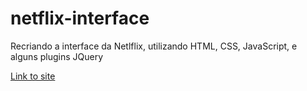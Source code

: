 # netflix-interface
Recriando a interface da Netlflix, utilizando HTML, CSS, JavaScript, e alguns plugins JQuery

<a href="https://natharaujos.github.io/netflix-interface/">Link to site</a>
